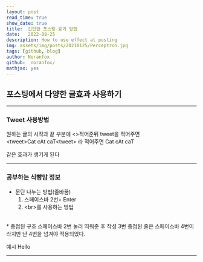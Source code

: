 ```yaml
---
layout: post
read_time: true
show_date: true
title:  간단한 포스팅 효과 방법
date:   2022-08-25
description: How to use effect at posting
img: assets/img/posts/20210125/Perceptron.jpg 
tags: [github, blog]
author: Noranfox
github:  noranfox/
mathjax: yes
---
```


## 포스팅에서 다양한 글효과 사용하기
---------

### Tweet 사용방법
원하는 글의 시작과 끝 부분에 <>적어준뒤 tweet을 적어주면  
\<tweet>Cat cAt caT\<tweet> 라 적어주면
<tweet>Cat cAt caT<tweet>
  
  같은 효과가 생기게 된다

----------------
### 공부하는 식빵맘 정보
* 문단 나누는 방법(줄바꿈)
  1. 스페이스바 2번+ Enter
  2. \<br>를 사용하는 방법
<br>
* 중접된 구조
  스페이스바 2번 눌러 띄워준 후 작성 3번 중첩된 줄은 스페이스바 4번이라지만 난 4번을 넘겨야 적용되었다.

예시
Hello


----------------